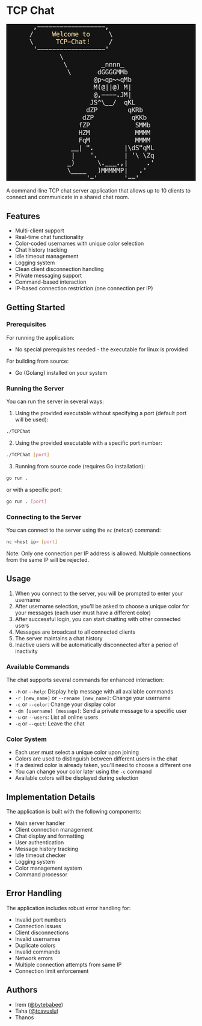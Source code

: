# TCP Chat

![Net-Cat](netcat.png)

A command-line TCP chat server application that allows up to 10 clients to connect and communicate in a shared chat room.

## Features

- Multi-client support
- Real-time chat functionality
- Color-coded usernames with unique color selection
- Chat history tracking
- Idle timeout management
- Logging system
- Clean client disconnection handling
- Private messaging support
- Command-based interaction
- IP-based connection restriction (one connection per IP)

## Getting Started

### Prerequisites

For running the application:
- No special prerequisites needed - the executable for linux is provided

For building from source:
- Go (Golang) installed on your system

### Running the Server

You can run the server in several ways:

1. Using the provided executable without specifying a port (default port will be used):
```bash
./TCPChat
```

2. Using the provided executable with a specific port number:
```bash
./TCPChat [port]
```

3. Running from source code (requires Go installation):
```bash
go run .
```
or with a specific port:
```bash
go run . [port]
```

### Connecting to the Server

You can connect to the server using the `nc` (netcat) command:
```bash
nc <host ip> [port]
```

Note: Only one connection per IP address is allowed. Multiple connections from the same IP will be rejected.

## Usage

1. When you connect to the server, you will be prompted to enter your username
2. After username selection, you'll be asked to choose a unique color for your messages (each user must have a different color)
3. After successful login, you can start chatting with other connected users
4. Messages are broadcast to all connected clients
5. The server maintains a chat history
6. Inactive users will be automatically disconnected after a period of inactivity

### Available Commands

The chat supports several commands for enhanced interaction:

- `-h` or `--help`: Display help message with all available commands
- `-r [new_name]` or `--rename [new_name]`: Change your username
- `-c` or `--color`: Change your display color
- `-dm [username] [message]`: Send a private message to a specific user
- `-u` or `--users`: List all online users
- `-q` or `--quit`: Leave the chat

### Color System

- Each user must select a unique color upon joining
- Colors are used to distinguish between different users in the chat
- If a desired color is already taken, you'll need to choose a different one
- You can change your color later using the `-c` command
- Available colors will be displayed during selection

## Implementation Details

The application is built with the following components:

- Main server handler
- Client connection management
- Chat display and formatting
- User authentication
- Message history tracking
- Idle timeout checker
- Logging system
- Color management system
- Command processor

## Error Handling

The application includes robust error handling for:
- Invalid port numbers
- Connection issues
- Client disconnections
- Invalid usernames
- Duplicate colors
- Invalid commands
- Network errors
- Multiple connection attempts from same IP
- Connection limit enforcement

## Authors

- Irem ([@bytebabee](https://github.com/bytebabee)) 
- Taha ([@tcavuslu](https://github.com/tcavuslu)) 
- Thanos